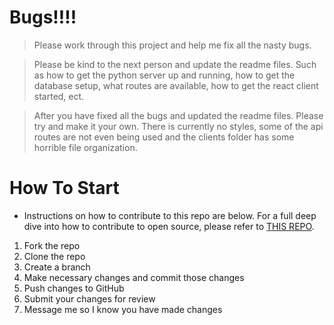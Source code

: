 # Bugs!!!!

> Please work through this project and help me fix all the nasty bugs.

> Please be kind to the next person and update the readme files.  Such as how to get the python server up and running, how to get the database setup, what routes are available, how to get the react client started, ect.

> After you have fixed all the bugs and updated the readme files.  Please try and make it your own.  There is currently no styles, some of the api routes are not even being used and the clients folder has some horrible file organization.

# How To Start

- Instructions on how to contribute to this repo are below.  For a full deep dive into how to contribute to open source, please refer to [THIS REPO](https://github.com/firstcontributions/first-contributions).

1. Fork the repo
2. Clone the repo
3. Create a branch
4. Make necessary changes and commit those changes
5. Push changes to GitHub
6. Submit your changes for review
7. Message me so I know you have made changes